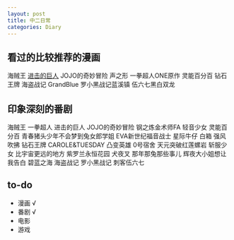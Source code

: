 ```yaml
---    
layout: post    
title: 中二日常  
categories: Diary    
---    
```


## 看过的比较推荐的漫画  
海贼王  [进击的巨人](kexve.github.io/posts/2020/08/05/AttackOnTitan.html)  JOJO的奇妙冒险  声之形  一拳超人ONE原作  灵能百分百  钻石王牌  海盗战记  GrandBlue  罗小黑战记蓝溪镇 伍六七黑白双龙

## 印象深刻的番剧  
海贼王  一拳超人  进击的巨人  JOJO的奇妙冒险  钢之炼金术师FA  轻音少女  灵能百分百  青春猪头少年不会梦到兔女郎学姐  EVA新世纪福音战士  星际牛仔  白箱  强风吹拂  钻石王牌  CAROLE&TUESDAY  凸变英雄  0号宿舍  天元突破红莲螺岩  斩服少女  比宇宙更远的地方  紫罗兰永恒花园  犬夜叉  那年那兔那些事儿  辉夜大小姐想让我告白  碧蓝之海  海盗战记 罗小黑战记  刺客伍六七  

## to-do      
- 漫画 √  
- 番剧 √   
- 电影   
- 游戏
